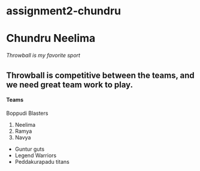 # assignment2-chundru
# Chundru Neelima
###### Throwball is my favorite sport
**Throwball** is competitive between the teams, and we need great **team work** to play.
---
#### Teams
Boppudi Blasters
1. Neelima
2. Ramya
3. Navya
- Guntur guts
- Legend Warriors
- Peddakurapadu titans 